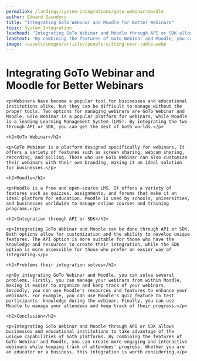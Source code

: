 ```yaml
---
permalink: /landings/system-integrations/goto-webinar/moodle
author: Edward Saunders
title: "Integrating GoTo Webinar and Moodle for Better Webinars"
topic: System Integration
leadhead: "Integrating GoTo Webinar and Moodle through API or SDK allows businesses and educational institutions to take advantage of the unique capabilities of both platforms"
leadtext: "By combining the features of GoTo Webinar and Moodle, you can create more engaging and interactive webinars while keeping track of attendees' progress. Whether you are an educator or a business, this integration is worth considering."
image: /assets/images/articles/people-sitting-near-table.webp
---
```

<div class="arttext">	<h1>Integrating GoTo Webinar and Moodle for Better Webinars</h1>

	<p>Webinars have become a popular tool for businesses and educational institutions alike, but they can be difficult to manage without the proper tools. Two options for managing webinars are GoTo Webinar and Moodle. GoTo Webinar is a popular platform for webinars, while Moodle is a leading Learning Management System (LMS). By integrating the two through API or SDK, you can get the best of both worlds.</p>

	<h2>GoTo Webinar</h2>

	<p>GoTo Webinar is a platform designed specifically for webinars. It offers a variety of features such as screen sharing, webcam sharing, recording, and polling. Those who use GoTo Webinar can also customize their webinars with their own branding, making it an ideal solution for businesses.</p>

	<h2>Moodle</h2>

	<p>Moodle is a free and open-source LMS. It offers a variety of features such as quizzes, assignments, and forums that make it an ideal platform for education. Moodle is used by schools, universities, and businesses worldwide to manage online courses and training programs.</p>

	<h2>Integration through API or SDK</h2>
	
	<p>Integrating GoTo Webinar and Moodle can be done through API or SDK. Both options allow for customization and the ability to develop unique features. The API option is more suitable for those who have the knowledge and resources to create their integration, while the SDK option is more accessible for those who prefer an easier way of integrating.</p>

	<h2>Problems their integration solves</h2>

	<p>By integrating GoTo Webinar and Moodle, you can solve several problems. Firstly, you can manage your webinars from within Moodle, making it easier to organize and keep track of your webinars. Secondly, you can use Moodle's resources and features to enhance your webinars. For example, you can use Moodle's quiz feature to test participants' knowledge during the webinar. Finally, you can use Moodle to manage your attendees and keep track of their progress.</p>

	<h2>Conclusion</h2>

	<p>Integrating GoTo Webinar and Moodle through API or SDK allows businesses and educational institutions to take advantage of the unique capabilities of both platforms. By combining the features of GoTo Webinar and Moodle, you can create more engaging and interactive webinars while keeping track of attendees' progress. Whether you are an educator or a business, this integration is worth considering.</p>
</div>